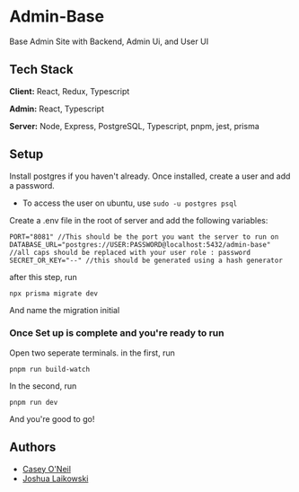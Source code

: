 # Admin-Base

Base Admin Site with Backend, Admin Ui, and User UI

## Tech Stack

**Client:** React, Redux, Typescript

**Admin:** React, Typescript

**Server:** Node, Express, PostgreSQL, Typescript, pnpm, jest, prisma

## Setup

Install postgres if you haven't already. Once installed, create a user and add a password.

- To access the user on ubuntu, use `sudo -u postgres psql`

Create a .env file in the root of server and add the following variables:

```
PORT="8081" //This should be the port you want the server to run on
DATABASE_URL="postgres://USER:PASSWORD@localhost:5432/admin-base" //all caps should be replaced with your user role : password
SECRET_OR_KEY="--" //this should be generated using a hash generator
```

after this step, run

`npx prisma migrate dev`

And name the migration initial

### Once Set up is complete and you're ready to run

Open two seperate terminals. in the first, run

`pnpm run build-watch`

In the second, run

`pnpm run dev`

And you're good to go!

## Authors

-   [Casey O'Neil](https://www.github.com/spoctex)
-   [Joshua Laikowski](https://www.github.com/JLaikows)
